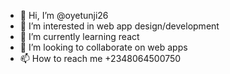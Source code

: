 - 👋 Hi, I’m @oyetunji26
- 👀 I’m interested in web app design/development
- 🌱 I’m currently learning react
- 💞️ I’m looking to collaborate on web apps
- 📫 How to reach me +2348064500750

<!---
oyetunji26/oyetunji26 is a ✨ special ✨ repository because its `README.md` (this file) appears on your GitHub profile.
You can click the Preview link to take a look at your changes.
--->
